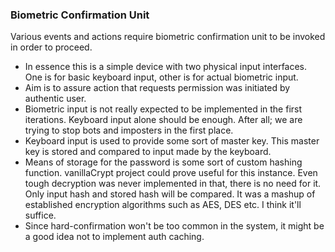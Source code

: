 
### <a name="biometric-confirmation-unit"></a> Biometric Confirmation Unit

Various events and actions require biometric confirmation unit to be invoked in order to proceed.

- In essence this is a simple device with two physical input interfaces. One is for basic keyboard input, other is for actual biometric input.
- Aim is to assure action that requests permission was initiated by authentic user.
- Biometric input is not really expected to be implemented in the first iterations. Keyboard input alone should be enough. After all; we are trying to stop bots and imposters in the first place.
- Keyboard input is used to provide some sort of master key. This master key is stored and compared to input made by the keyboard.
- Means of storage for the password is some sort of custom hashing function. vanillaCrypt project could prove useful for this instance. Even tough decryption was never implemented in that, there is no need for it. Only input hash and stored hash will be compared. It was a mashup of established encryption algorithms such as AES, DES etc. I think it'll suffice.
- Since hard-confirmation won't be too common in the system, it might be a good idea not to implement auth caching.